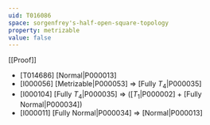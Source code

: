 ```yaml
---
uid: T016086
space: sorgenfrey's-half-open-square-topology
property: metrizable
value: false
---
```

[[Proof]]

* [T014686] [Normal|P000013]
* [I000056] [Metrizable|P000053] => [Fully $T_4$|P000035]
* [I000104] [Fully $T_4$|P000035] => ([$T_1$|P000002] + [Fully Normal|P000034])
* [I000011] [Fully Normal|P000034] => [Normal|P000013]


